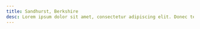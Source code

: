 ```yaml
---
title: Sandhurst, Berkshire
desc: Lorem ipsum dolor sit amet, consectetur adipiscing elit. Donec tempor at mauris quis iaculis. Mauris non quam ultricies, convallis enim sit amet, vehicula nisl.
---
```

